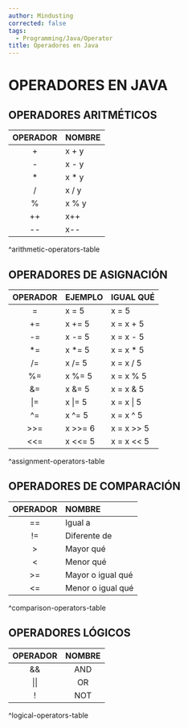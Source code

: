 ```yaml
---
author: Mindusting
corrected: false
tags:
  - Programming/Java/Operator
title: Operadores en Java
---
```


# OPERADORES EN JAVA

## OPERADORES ARITMÉTICOS

| OPERADOR | NOMBRE |
|:--------:|:------ |
|    +     | x + y  |
|    -     | x - y  |
|    \*    | x \* y |
|    /     | x / y  |
|    %     | x % y  |
|    ++    | x++    |
|    --    | x--    |
^arithmetic-operators-table

## OPERADORES DE ASIGNACIÓN

| OPERADOR | EJEMPLO | IGUAL QUÉ  |
|:--------:|:------- |:---------- |
|    =     | x = 5   | x = 5      |
|    +=    | x += 5  | x = x + 5  |
|    -=    | x -= 5  | x = x - 5  |
|   \*=    | x \*= 5 | x = x \* 5 |
|    /=    | x /= 5  | x = x / 5  |
|    %=    | x %= 5  | x = x % 5  |
|    &=    | x &= 5  | x = x & 5  |
|   \|=    | x \|= 5 | x = x \| 5 |
|    ^=    | x ^= 5  | x = x ^ 5  |
|   >>=    | x >>= 6 | x = x >> 5 |
|   <<=    | x <<= 5 | x = x << 5 |
^assignment-operators-table

## OPERADORES DE COMPARACIÓN

| OPERADOR | NOMBRE            |
|:--------:|:----------------- |
|    ==    | Igual a           |
|    !=    | Diferente de      |
|    >     | Mayor qué         |
|    <     | Menor qué         |
|    >=    | Mayor o igual qué |
|    <=    | Menor o igual qué |
^comparison-operators-table

## OPERADORES LÓGICOS

| OPERADOR | NOMBRE |
|:--------:|:------:|
|    &&    |  AND   |
|   \|\|   |   OR   |
|    !     |  NOT   |
^logical-operators-table
